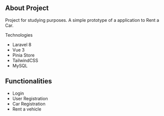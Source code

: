## About Project

Project for studying purposes. A simple prototype of a application to Rent a Car.

Technologies
- Laravel 8
- Vue 3
- Pinia Store
- TailwindCSS
- MySQL

## Functionalities

- Login
- User Registration
- Car Registration
- Rent a vehicle
